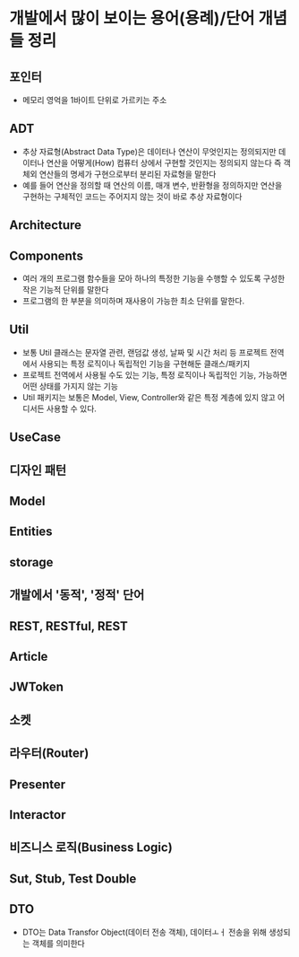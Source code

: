 # 개발에서 많이 보이는 용어(용례)/단어 개념들 정리

## 포인터
- 메모리 영억을 1바이트 단위로 가르키는 주소

## ADT
- 추상 자료형(Abstract Data Type)은 데이터나 연산이 무엇인지는 정의되지만 데이터나 연산을 어떻게(How) 컴퓨터 상에서 구현할 것인지는 정의되지 않는다 즉 객체외 연산들의 명세가 구현으로부터 분리된 자료형을 말한다
- 예를 들어 연산을 정의할 때 연산의 이름, 매개 변수, 반환형을 정의하지만 연산을 구현하는 구체적인 코드는 주어지지 않는 것이 바로 추상 자료형이다

## Architecture

## Components
- 여러 개의 프로그램 함수들을 모아 하나의 특정한 기능을 수행할 수 있도록 구성한 작은 기능적 단위를 말한다
- 프로그램의 한 부분을 의미하며 재사용이 가능한 최소 단위를 말한다.


## Util
- 보통 Util 클래스는 문자열 관련, 랜덤값 생성, 날짜 및 시간 처리 등 프로젝트 전역에서 사용되는 특정 로직이나 독립적인 기능을 구현해둔 클래스/패키지
- 프로젝트 전역에서 사용될 수도 있는 기능, 특정 로직이나 독립적인 기능, 가능하면 어떤 상태를 가지지 않는 기능
- Util 패키지는 보통은 Model, View, Controller와 같은 특정 계층에 있지 않고 어디서든 사용할 수 있다.

## UseCase

## 디자인 패턴

## Model

## Entities

## storage

## 개발에서 '동적', '정적' 단어

## REST, RESTful, REST

## Article

## JWToken

## 소켓

## 라우터(Router)

## Presenter

## Interactor

## 비즈니스 로직(Business Logic)

## Sut, Stub, Test Double

## DTO
- DTO는 Data Transfor Object(데이터 전송 객체), 데이터ㅗㅓ 전송을 위해 생성되는 객체를 의미한다
